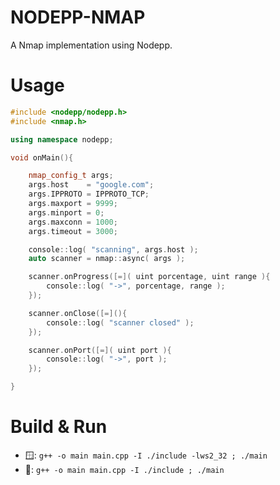 # NODEPP-NMAP

A Nmap implementation using Nodepp.

# Usage

```cpp
#include <nodepp/nodepp.h>
#include <nmap.h>

using namespace nodepp;

void onMain(){ 

    nmap_config_t args; 
    args.host    = "google.com";
    args.IPPROTO = IPPROTO_TCP;
    args.maxport = 9999;
    args.minport = 0;
    args.maxconn = 1000;
    args.timeout = 3000;

    console::log( "scanning", args.host );
    auto scanner = nmap::async( args );

    scanner.onProgress([=]( uint porcentage, uint range ){
        console::log( "->", porcentage, range );
    });

    scanner.onClose([=](){
        console::log( "scanner closed" );
    });

    scanner.onPort([=]( uint port ){
        console::log( "->", port );
    });

}
```

# Build & Run

- 🪟: `g++ -o main main.cpp -I ./include -lws2_32 ; ./main`
- 🐧: `g++ -o main main.cpp -I ./include ; ./main`
